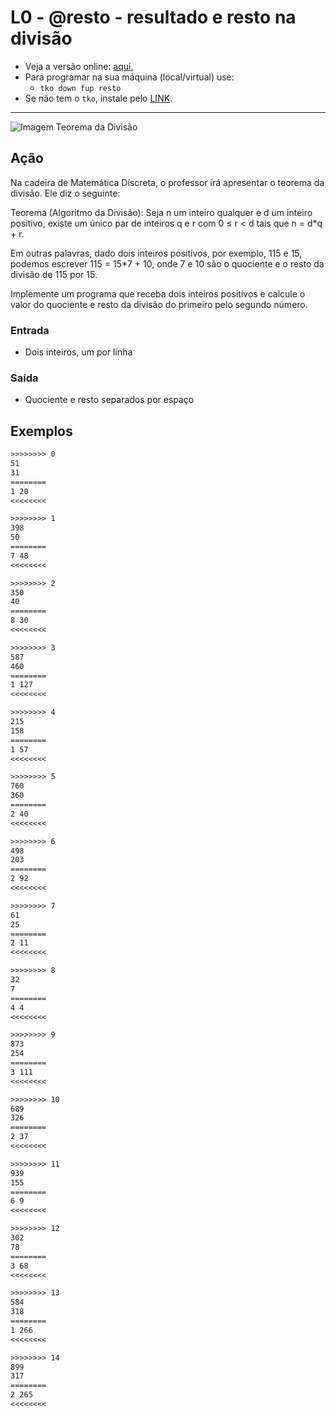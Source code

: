 # L0 - @resto - resultado e resto na divisão

- Veja a versão online: [aqui.](https://github.com/qxcodefup/arcade/blob/master/base/resto/Readme.md)
- Para programar na sua máquina (local/virtual) use:
  - `tko down fup resto`
- Se não tem o `tko`, instale pelo [LINK](https://github.com/senapk/tko#tko).

---

![Imagem Teorema da Divisão](https://raw.githubusercontent.com/qxcodefup/arcade/master/base/resto/cover.png)

## Ação

Na cadeira de Matemática Díscreta, o professor irá apresentar o teorema da
divisão. Ele diz o seguinte:

Teorema (Algoritmo da Divisão): Seja n um inteiro qualquer e d um inteiro
positivo, existe um único par de inteiros q e r com 0 ≤ r < d tais que n =
d*q + r.

Em outras palavras, dado dois inteiros positivos, por exemplo, 115 e 15,
podemos escrever 115 = 15*7 + 10, onde 7 e 10 são o quociente e o resto da
divisão de 115 por 15.

Implemente um programa que receba dois inteiros positivos e calcule o valor do
quociente e resto da divisão do primeiro pelo segundo número.

### Entrada

- Dois inteiros, um por linha

### Saída

- Quociente e resto separados por espaço

## Exemplos

```txt
>>>>>>>> 0
51
31
========
1 20
<<<<<<<<

>>>>>>>> 1
398
50
========
7 48
<<<<<<<<

>>>>>>>> 2
350
40
========
8 30
<<<<<<<<

>>>>>>>> 3
587
460
========
1 127
<<<<<<<<

>>>>>>>> 4
215
158
========
1 57
<<<<<<<<

>>>>>>>> 5
760
360
========
2 40
<<<<<<<<

>>>>>>>> 6
498
203
========
2 92
<<<<<<<<

>>>>>>>> 7
61
25
========
2 11
<<<<<<<<

>>>>>>>> 8
32
7
========
4 4
<<<<<<<<

>>>>>>>> 9
873
254
========
3 111
<<<<<<<<

>>>>>>>> 10
689
326
========
2 37
<<<<<<<<

>>>>>>>> 11
939
155
========
6 9
<<<<<<<<

>>>>>>>> 12
302
78
========
3 68
<<<<<<<<

>>>>>>>> 13
584
318
========
1 266
<<<<<<<<

>>>>>>>> 14
899
317
========
2 265
<<<<<<<<
```
